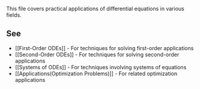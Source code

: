 ---
---


This file covers practical applications of differential equations in various fields.

## See

- [[First-Order ODEs]] - For techniques for solving first-order applications
- [[Second-Order ODEs]] - For techniques for solving second-order applications
- [[Systems of ODEs]] - For techniques involving systems of equations
- [[Applications(Optimization Problems)]] - For related optimization applications
